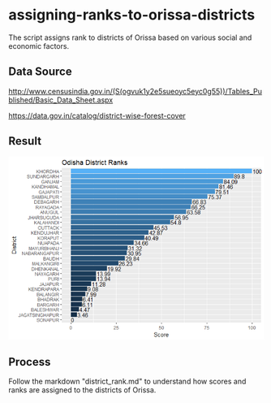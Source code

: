 # assigning-ranks-to-orissa-districts
The script assigns rank to districts of Orissa based on various social and economic factors.

## Data Source
http://www.censusindia.gov.in/(S(ogvuk1y2e5sueoyc5eyc0g55))/Tables_Published/Basic_Data_Sheet.aspx

https://data.gov.in/catalog/district-wise-forest-cover

## Result

![](district_rank_files/figure-markdown_github/unnamed-chunk-21-1.png)

## Process
Follow the markdown "district_rank.md" to understand how scores and ranks are assigned to the districts of Orissa.